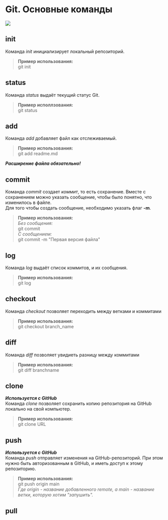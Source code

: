 # Git. Основные команды
![](https://git-scm.com/images/logos/2color-lightbg@2x.png)
## init
Команда *init* инициализирует локальный репозиторий.  
>**Пример использования:**  
git init
## status
Команда *status* выдаёт текущий статус Git.
> **Пример исполлзования:**  
git status
## add
Команда *add* добавляет файл как отслеживаемый.
>**Пример использования:**  
git add readme.md
>
***Расширение файла обязательно!***
## commit
Команда *commit* создает *коммит*, то есть сохранение. Вместе с сохранением можно указать сообщение, чтобы было понятно, что изменилось в файле.  
Для того чтобы создать сообщение, необходимо указать флаг **-m**.
>**Пример использования:**  
*Без сообщения:*  
git commit  
*С сообщением:*  
git commit -m "Первая версия файла"
## log
Команда *log* выдаёт список коммитов, и их сообщения.
>**Пример использования:**  
git log
## checkout
Команда *checkout* позволяет переходить между ветками и коммитами
>**Пример использования:**  
git checkout branch_name
## diff
Команда *diff* позволяет увидиеть разницу между коммитами
>**Пример использования:**  
git diff branchname
## clone
***Используется с GitHub***  
Команда *clone* позволяет сохранить копию репозитория на GitHub локально на свой компьютер.
>**Пример использования:**  
git clone URL
## push
***Используется с GitHub***  
Команда *push* отправляет изменения на GitHub-репозиторий. При этом нужно быть авторизованным в GitHub, и иметь доступ к этому репозиторию.
>**Пример использования:**  
git push origin main  
*Где origin - название добавленного remote, а main - название ветки, которую хотим "запушить".*
## pull